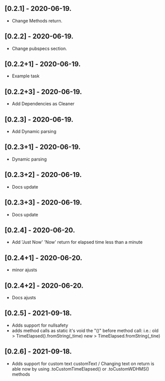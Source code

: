 ## [0.2.1] - 2020-06-19.

- Change Methods return.

## [0.2.2] - 2020-06-19.

- Change pubspecs section.

## [0.2.2+1] - 2020-06-19.

- Example task

## [0.2.2+3] - 2020-06-19.

- Add Dependencies as Cleaner

## [0.2.3] - 2020-06-19.

- Add Dynamic parsing

## [0.2.3+1] - 2020-06-19.

- Dynamic parsing

## [0.2.3+2] - 2020-06-19.

- Docs update

## [0.2.3+3] - 2020-06-19.

- Docs update

## [0.2.4] - 2020-06-20.

- Add 'Just Now' 'Now' return for elapsed time less than a minute

## [0.2.4+1] - 2020-06-20.

- minor ajusts

## [0.2.4+2] - 2020-06-20.

- Docs ajusts

## [0.2.5] - 2021-09-18.

- Adds support for nullsafety
- adds method calls as static
  it's void the "()" before method call:
  i.e.: old > TimeElapsed().fromString(\_time)
  new > TimeElapsed.fromString(\_tine)

## [0.2.6] - 2021-09-18.

- Adds support for custom text
  customText / Changing text on return is able now by using .toCustomTimeElapsed() or .toCustomWDHMS() methods
